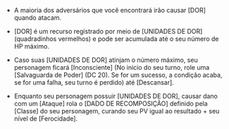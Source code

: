 - A maioria dos adversários que você encontrará irão causar [DOR] quando atacam.

- [DOR] é um recurso registrado por meio de [UNIDADES DE DOR] (quadradinhos vermelhos) e pode ser acumulada até o seu número de HP máximo.

- Caso suas [UNIDADES DE DOR] atinjam o número máximo, seu personagem ficará [Inconsciente] (No inicio do seu turno, role uma [Salvaguarda de Poder] (DC 20). Se for um sucesso, a condição acaba, se for uma falha, seu turno é perdido) até [Descansar].

- Enquanto seu personagem possuir [UNIDADES DE DOR], causar dano com um [Ataque] rola o [DADO DE RECOMPOSIÇÃO] definido pela [Classe] do seu personagem, curando seu PV igual ao resultado + seu nível de [Ferocidade].